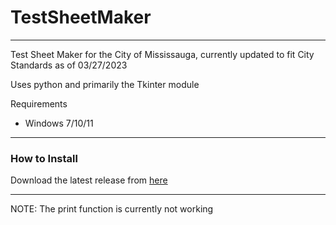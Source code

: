 # TestSheetMaker

---

Test Sheet Maker for the City of Mississauga, currently updated to fit City Standards as of 03/27/2023

Uses python and primarily the Tkinter module

Requirements

- Windows 7/10/11

---

### How to Install

Download the latest release from [here](https://github.com/amw2006/TestSheetMaker/releases)

---

NOTE: The print function is currently not working
